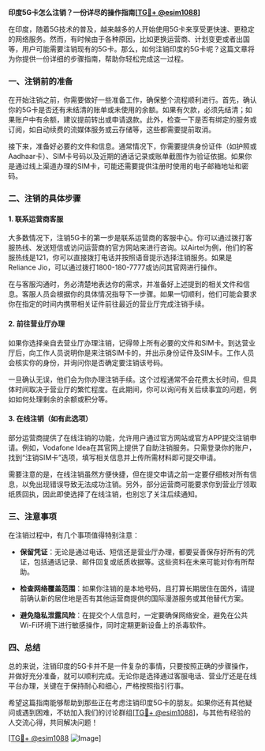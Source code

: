 **印度5G卡怎么注销？一份详尽的操作指南[[TG💪+ @esim1088](https://t.me/s/esim1088)]**

在印度，随着5G技术的普及，越来越多的人开始使用5G卡来享受更快速、更稳定的网络服务。然而，有时候由于各种原因，比如更换运营商、计划变更或者出国等，用户可能需要注销现有的5G卡。那么，如何注销印度的5G卡呢？这篇文章将为你提供一份详细的步骤指南，帮助你轻松完成这一过程。

### 一、注销前的准备

在开始注销之前，你需要做好一些准备工作，确保整个流程顺利进行。首先，确认你的5G卡是否还有未结清的账单或未使用的余额。如果有欠款，必须先结清；如果账户中有余额，建议提前转出或申请退款。此外，检查一下是否有绑定的服务或订阅，如自动续费的流媒体服务或云存储等，这些都需要提前取消。

接下来，准备好必要的文件和信息。通常情况下，你需要提供身份证件（如护照或Aadhaar卡）、SIM卡号码以及近期的通话记录或账单截图作为验证依据。如果你是通过线上渠道办理的SIM卡，可能还需要提供注册时使用的电子邮箱地址和密码。

### 二、注销的具体步骤

#### 1. 联系运营商客服

大多数情况下，注销5G卡的第一步是联系运营商的客服中心。你可以通过拨打客服热线、发送短信或访问运营商的官方网站来进行咨询。以Airtel为例，他们的客服热线是121，你可以直接拨打电话并按照语音提示选择注销服务。如果是Reliance Jio，可以通过拨打1800-180-7777或访问其官网进行操作。

在与客服沟通时，务必清楚地表达你的需求，并准备好上述提到的相关文件和信息。客服人员会根据你的具体情况指导下一步骤。如果一切顺利，他们可能会要求你在指定的时间内携带相关证件前往最近的营业厅完成注销手续。

#### 2. 前往营业厅办理

如果你选择亲自去营业厅办理注销，记得带上所有必要的文件和SIM卡。到达营业厅后，向工作人员说明你是来注销SIM卡的，并出示身份证件及SIM卡。工作人员会核实你的身份，并询问你是否确定要注销该号码。

一旦确认无误，他们会为你办理注销手续。这个过程通常不会花费太长时间，但具体时间取决于营业厅的繁忙程度。在此期间，你可以询问有关后续事宜的问题，例如如何处理剩余的余额或积分等。

#### 3. 在线注销（如有此选项）

部分运营商提供了在线注销的功能，允许用户通过官方网站或官方APP提交注销申请。例如，Vodafone Idea在其官网上提供了自助注销服务。只需登录你的账户，找到“注销SIM卡”选项，填写相关信息并上传所需材料即可提交申请。

需要注意的是，在线注销虽然方便快捷，但在提交申请之前一定要仔细核对所有信息，以免出现错误导致无法成功注销。另外，部分运营商可能要求你到营业厅领取纸质回执，因此即使选择了在线注销，也别忘了关注后续通知。

### 三、注意事项

在注销过程中，有几个事项值得特别注意：

- **保留凭证**：无论是通过电话、短信还是营业厅办理，都要妥善保存好所有的凭证，包括通话记录、邮件回复或纸质收据等。这些资料在未来可能对你有所帮助。
  
- **检查网络覆盖范围**：如果你注销的是本地号码，且打算长期居住在国外，请提前确认新的居住地是否有其他运营商提供的国际漫游服务或其他替代方案。

- **避免隐私泄露风险**：在提交个人信息时，一定要确保网络安全，避免在公共Wi-Fi环境下进行敏感操作，同时定期更新设备上的杀毒软件。

### 四、总结

总的来说，注销印度的5G卡并不是一件复杂的事情，只要按照正确的步骤操作，并做好充分准备，就可以顺利完成。无论你是选择通过客服电话、营业厅还是在线平台办理，关键在于保持耐心和细心，严格按照指引行事。

希望这篇指南能够帮助到那些正在考虑注销印度5G卡的朋友。如果你还有其他疑问或遇到困难，不妨加入我们的讨论群组[[TG💪+ @esim1088](https://t.me/s/esim1088)]，与其他有经验的人交流心得，共同解决问题！

[[TG💪+ @esim1088](https://t.me/s/esim1088) ![Image](https://i.postimg.cc/4NQfJmqS/Snipaste-2025-05-13-00-14-12.png)]